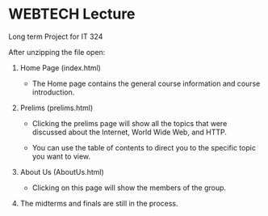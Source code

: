 # WEBTECH Lecture
Long term Project for IT 324

After unzipping the file open:
1. Home Page (index.html)
    - The Home page contains the general course information and course introduction.
    
2. Prelims (prelims.html)
    - Clicking the prelims page will show all the topics that were discussed about the Internet, World Wide Web, and HTTP.
    
    - You can use the table of contents to direct you to the specific topic you want to view.

3. About Us (AboutUs.html)
    - Clicking on this page will show the members of the group.
    
3. The midterms and finals are still in the process.

 